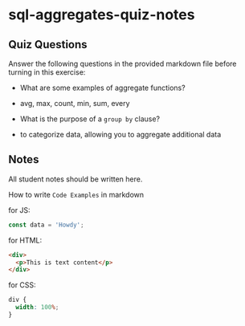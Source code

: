 # sql-aggregates-quiz-notes

## Quiz Questions

Answer the following questions in the provided markdown file before turning in this exercise:

- What are some examples of aggregate functions?

- avg, max, count, min, sum, every

- What is the purpose of a `group by` clause?

- to categorize data, allowing you to aggregate additional data

## Notes

All student notes should be written here.

How to write `Code Examples` in markdown

for JS:

```javascript
const data = 'Howdy';
```

for HTML:

```html
<div>
  <p>This is text content</p>
</div>
```

for CSS:

```css
div {
  width: 100%;
}
```
